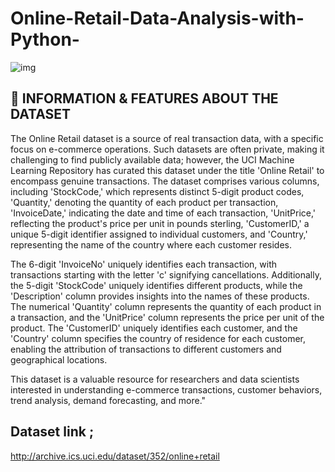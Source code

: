 # Online-Retail-Data-Analysis-with-Python-

![img](https://static.wixstatic.com/media/ae4ba7_0a37d5af46b64988b75b8a618d3b2af0~mv2.jpg/v1/fill/w_925,h_520,al_c,q_85,usm_0.66_1.00_0.01,enc_auto/ae4ba7_0a37d5af46b64988b75b8a618d3b2af0~mv2.jpg)

## 👀 INFORMATION & FEATURES ABOUT THE DATASET

The Online Retail dataset is a source of real transaction data, with a specific focus on e-commerce operations. Such datasets are often private, making it challenging to find publicly available data; however, the UCI Machine Learning Repository has curated this dataset under the title 'Online Retail' to encompass genuine transactions. The dataset comprises various columns, including 'StockCode,' which represents distinct 5-digit product codes, 'Quantity,' denoting the quantity of each product per transaction, 'InvoiceDate,' indicating the date and time of each transaction, 'UnitPrice,' reflecting the product's price per unit in pounds sterling, 'CustomerID,' a unique 5-digit identifier assigned to individual customers, and 'Country,' representing the name of the country where each customer resides.

The 6-digit 'InvoiceNo' uniquely identifies each transaction, with transactions starting with the letter 'c' signifying cancellations. Additionally, the 5-digit 'StockCode' uniquely identifies different products, while the 'Description' column provides insights into the names of these products. The numerical 'Quantity' column represents the quantity of each product in a transaction, and the 'UnitPrice' column represents the price per unit of the product. The 'CustomerID' uniquely identifies each customer, and the 'Country' column specifies the country of residence for each customer, enabling the attribution of transactions to different customers and geographical locations.

This dataset is a valuable resource for researchers and data scientists interested in understanding e-commerce transactions, customer behaviors, trend analysis, demand forecasting, and more."

## Dataset link ;
http://archive.ics.uci.edu/dataset/352/online+retail



